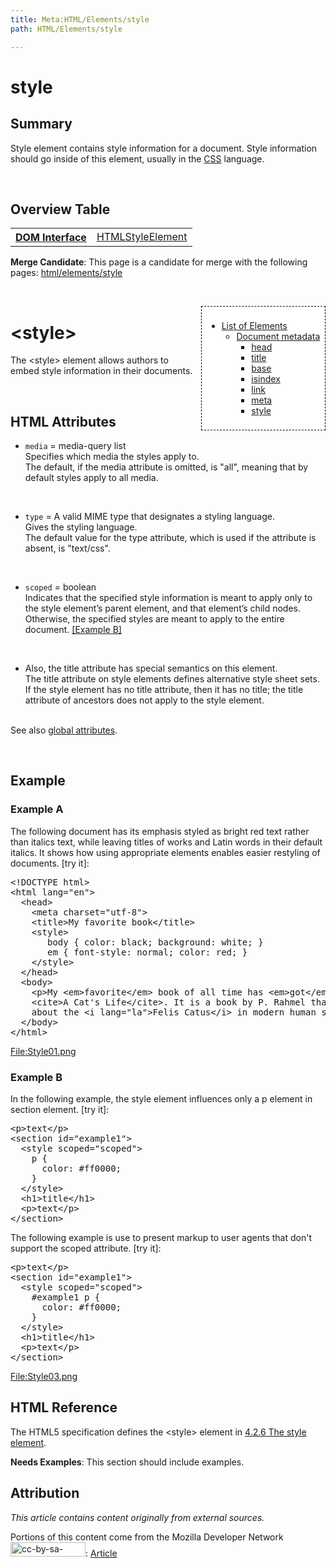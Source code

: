 ```yaml
---
title: Meta:HTML/Elements/style
path: HTML/Elements/style

---
```

<h1><span class="mw-headline" id="style">style</span></h1>
<h2><span class="mw-headline" id="Summary">Summary</span></h2>
<p>Style element contains style information for a document. Style information should go inside of this element, usually in the <a href="/wiki/css" title="css">CSS</a> language.
</p><p><br />
</p>
<h2><span class="mw-headline" id="Overview_Table">Overview Table</span></h2>
<table class="wikitable">
<tr>
<th> <a href="/wiki/dom/interface" title="dom/interface"> DOM Interface</a>
</th>
<td> <a href="/wiki/dom/HTMLStyleElement" title="dom/HTMLStyleElement">HTMLStyleElement</a>
</td></tr></table>
<div class="editors-only">
<p><b>Merge Candidate</b>:  This page is a candidate for merge with the following pages: <a href="/wiki/html/elements/style" title="html/elements/style">html/elements/style</a> 
</p>
</div>
<p><br />
</p>
<div style="float: right;background: white;border:1px dashed black;padding: 1ex;margin-left: 1ex;">
<ul><li> <a href="/w/index.php?title=HTML/Elements&amp;action=edit&amp;redlink=1" class="new" title="HTML/Elements (page does not exist)">List of Elements</a>
<ul><li> <a href="/w/index.php?title=HTML/Elements&amp;action=edit&amp;redlink=1" class="new" title="HTML/Elements (page does not exist)">Document metadata</a>
<ul><li> <a href="/w/index.php?title=HTML/Elements/head&amp;action=edit&amp;redlink=1" class="new" title="HTML/Elements/head (page does not exist)">head</a></li>
<li> <a href="/w/index.php?title=HTML/Elements/title&amp;action=edit&amp;redlink=1" class="new" title="HTML/Elements/title (page does not exist)">title</a></li>
<li> <a href="/w/index.php?title=HTML/Elements/base&amp;action=edit&amp;redlink=1" class="new" title="HTML/Elements/base (page does not exist)">base</a></li>
<li> <a href="/w/index.php?title=HTML/Elements/isindex&amp;action=edit&amp;redlink=1" class="new" title="HTML/Elements/isindex (page does not exist)">isindex</a></li>
<li> <a href="/w/index.php?title=HTML/Elements/link&amp;action=edit&amp;redlink=1" class="new" title="HTML/Elements/link (page does not exist)">link</a></li>
<li> <a href="/w/index.php?title=HTML/Elements/meta&amp;action=edit&amp;redlink=1" class="new" title="HTML/Elements/meta (page does not exist)">meta</a></li>
<li> <a href="/w/index.php?title=HTML/Elements/style&amp;action=edit&amp;redlink=1" class="new" title="HTML/Elements/style (page does not exist)">style</a></li></ul></li></ul></li></ul>
</div>
<h1><span class="mw-headline" id=".3Cstyle.3E">&lt;style&gt;</span></h1>
<p>The &lt;style&gt; element allows authors to embed style information in their documents.
</p><p><br />
</p>
<h2><span class="mw-headline" id="HTML_Attributes">HTML Attributes</span></h2>
<ul><li><code>media</code> = media-query list<br />Specifies which media the styles apply to.<br />The default, if the media attribute is omitted, is "all", meaning that by default styles apply to all media.</li></ul>
<p><br />
</p>
<ul><li><code>type</code> = A valid MIME type that designates a styling language.<br />Gives the styling language.<br />The default value for the type attribute, which is used if the attribute is absent, is "text/css".</li></ul>
<p><br />
</p>
<ul><li><code>scoped</code> = boolean<br />Indicates that the specified style information is meant to apply only to the style element’s parent element, and that element’s child nodes. Otherwise, the specified styles are meant to apply to the entire document. <a href="#Example_B">[Example B]</a></li></ul>
<p><br />
</p>
<ul><li>Also, the title attribute has special semantics on this element.<br />The title attribute on style elements defines alternative style sheet sets. If the style element has no title attribute, then it has no title; the title attribute of ancestors does not apply to the style element.</li></ul>
<p><br />
See also <a href="/w/index.php?title=HTML/Attributes/_Global&amp;action=edit&amp;redlink=1" class="new" title="HTML/Attributes/ Global (page does not exist)">global attributes</a>.
</p><p><br />
</p>
<h2><span class="mw-headline" id="Example">Example</span></h2>
<h3><span class="mw-headline" id="Example_A">Example A</span></h3>
<p>The following document has its emphasis styled as bright red text rather than italics text, while leaving titles of works and Latin words in their default italics. It shows how using appropriate elements enables easier restyling of documents. [try it]:
</p>
<pre>
&lt;!DOCTYPE html&gt;
&lt;html lang=&quot;en&quot;&gt;
  &lt;head&gt;
    &lt;meta charset=&quot;utf-8&quot;&gt;
    &lt;title&gt;My favorite book&lt;/title&gt;
    &lt;style&gt;
       body { color: black; background: white; }
       em { font-style: normal; color: red; }
    &lt;/style&gt;
  &lt;/head&gt;
  &lt;body&gt;
    &lt;p&gt;My &lt;em&gt;favorite&lt;/em&gt; book of all time has &lt;em&gt;got&lt;/em&gt; to be
    &lt;cite&gt;A Cat's Life&lt;/cite&gt;. It is a book by P. Rahmel that talks
    about the &lt;i lang=&quot;la&quot;&gt;Felis Catus&lt;/i&gt; in modern human society.&lt;/p&gt;
  &lt;/body&gt;
&lt;/html&gt;
</pre>
<p><a href="/w/index.php?title=Special:Upload&amp;wpDestFile=Style01.png" class="new" title="File:Style01.png">File:Style01.png</a>
</p>
<h3><span class="mw-headline" id="Example_B">Example B</span></h3>
<p>In the following example, the style element influences only a p element in section element. [try it]:
</p>
<pre>
&lt;p&gt;text&lt;/p&gt;
&lt;section id=&quot;example1&quot;&gt;
  &lt;style scoped=&quot;scoped&quot;&gt;
    p {
      color: #ff0000;
    }
  &lt;/style&gt;
  &lt;h1&gt;title&lt;/h1&gt;
  &lt;p&gt;text&lt;/p&gt;
&lt;/section&gt;
</pre>
<p>The following example is use to present markup to user agents that don't support the scoped attribute. [try it]:
</p>
<pre>
&lt;p&gt;text&lt;/p&gt;
&lt;section id=&quot;example1&quot;&gt;
  &lt;style scoped=&quot;scoped&quot;&gt;
    #example1 p {
      color: #ff0000;
    }
  &lt;/style&gt;
  &lt;h1&gt;title&lt;/h1&gt;
  &lt;p&gt;text&lt;/p&gt;
&lt;/section&gt;
</pre>
<p><a href="/w/index.php?title=Special:Upload&amp;wpDestFile=Style03.png" class="new" title="File:Style03.png">File:Style03.png</a>
</p>
<h2><span class="mw-headline" id="HTML_Reference">HTML Reference</span></h2>
<p>The HTML5 specification defines the &lt;style&gt; element in <a rel="nofollow" class="external text" href="http://www.w3.org/TR/html5/semantics.html#the-style-element">4.2.6 The style element</a>.
</p>
<div class="editors-only">
<p><b>Needs Examples</b>:  This section should include examples. 
</p>
</div>
<div class="attribution">
<h2><span class="mw-headline" id="Attribution">Attribution</span></h2>
<p><i>This article contains content originally from external sources.</i>
</p>
<div class="attribution-block">
<p>Portions of this content come from the Mozilla Developer Network <a href="http://creativecommons.org/licenses/by-sa/3.0/us/" rel="nofollow"><img alt="cc-by-sa-small-wpd.svg" src="//static.webplatform.org/w/thumb/8/8c/cc-by-sa-small-wpd.svg/120px-cc-by-sa-small-wpd.svg.png" width="120" height="23" srcset="//static.webplatform.org/w/thumb/8/8c/cc-by-sa-small-wpd.svg/180px-cc-by-sa-small-wpd.svg.png 1.5x, //static.webplatform.org/w/thumb/8/8c/cc-by-sa-small-wpd.svg/240px-cc-by-sa-small-wpd.svg.png 2x" /></a>: <a rel="nofollow" class="external text" href="https://developer.mozilla.org/en-US/docs/HTML/Element/style">Article</a>
</p>
</div>
</div>

<!-- Saved in parser cache with key wpwiki:pcache:idhash:809-0!*!0!!*!5!*!esi=1 and timestamp 20150810202858 and revision id 13372
 -->
